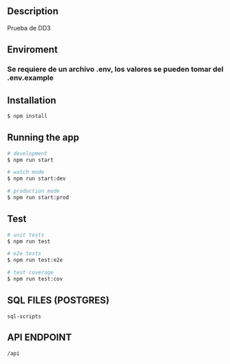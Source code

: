 ## Description

Prueba de DD3

## Enviroment
### Se requiere de un archivo .env, los valores se pueden tomar del .env.example

## Installation

```bash
$ npm install
```

## Running the app

```bash
# development
$ npm run start

# watch mode
$ npm run start:dev

# production mode
$ npm run start:prod
```

## Test

```bash
# unit tests
$ npm run test

# e2e tests
$ npm run test:e2e

# test coverage
$ npm run test:cov
```

## SQL FILES (POSTGRES)

``sql-scripts``

## API ENDPOINT

``/api``

